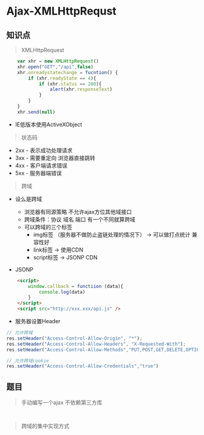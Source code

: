Ajax-XMLHttpRequst
====
知识点
---
> XMLHttpRequest
```js
    var xhr = new XMLHttpRequest()
    xhr.open("GET","/api",false)
    xhr.onreadystatechange = fucntion() {
        if (xhr.readyState == 4){
            if (xhr.status == 200){
                alert(xhr.responseText)
            }
        }
    }
    xhr.send(null)
```
- IE低版本使用ActiveXObject

> 状态码
- 2xx - 表示成功处理请求
- 3xx - 需要重定向 浏览器直接跳转
- 4xx - 客户端请求错误
- 5xx - 服务器端错误

> 跨域
- 设么是跨域
    - 浏览器有同源策略 不允许ajax方位其他域接口
    - 跨域条件：协议 域名 端口 有一个不同就算跨域
    - 可以跨域的三个标签
        - img标签 （服务器不做防止盗链处理的情况下） -> 可以做打点统计 兼容性好
        - link标签 -> 使用CDN
        - script标签 -> JSONP CDN

- JSONP
```html
    <script>
        window.callback = functiion (data){
            console.log(data)
        }
    </script>
    <script src="http://xxx.xxx/api.js" /> 
```

- 服务器设置Header
```js
// 允许跨域
res.setHeader("Access-Control-Allow-Origin", "*"); 
res.setHeader("Access-Control-Allow-Headers", "X-Requested-With");
res.setHeader("Access-Control-Allow-Methods","PUT,POST,GET,DELETE,OPTIONS");

// 允许跨域cookie
res.setHeader("Access-Control-Allow-Credentials","true")

```


题目
---
> 手动编写一个ajax 不依赖第三方库
```


```

> 跨域的集中实现方式